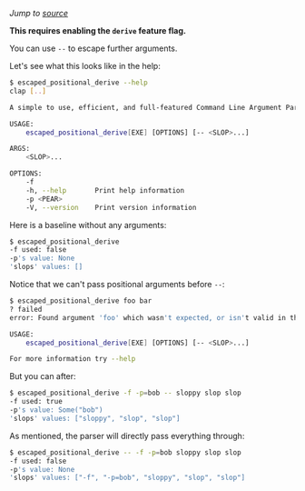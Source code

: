*Jump to [source](escaped_positional_derive.rs)*

**This requires enabling the `derive` feature flag.**

You can use `--` to escape further arguments.

Let's see what this looks like in the help:
```bash
$ escaped_positional_derive --help
clap [..]

A simple to use, efficient, and full-featured Command Line Argument Parser

USAGE:
    escaped_positional_derive[EXE] [OPTIONS] [-- <SLOP>...]

ARGS:
    <SLOP>...    

OPTIONS:
    -f               
    -h, --help       Print help information
    -p <PEAR>        
    -V, --version    Print version information
```

Here is a baseline without any arguments:
```bash
$ escaped_positional_derive
-f used: false
-p's value: None
'slops' values: []
```

Notice that we can't pass positional arguments before `--`:
```bash
$ escaped_positional_derive foo bar
? failed
error: Found argument 'foo' which wasn't expected, or isn't valid in this context

USAGE:
    escaped_positional_derive[EXE] [OPTIONS] [-- <SLOP>...]

For more information try --help
```

But you can after:
```bash
$ escaped_positional_derive -f -p=bob -- sloppy slop slop
-f used: true
-p's value: Some("bob")
'slops' values: ["sloppy", "slop", "slop"]
```

As mentioned, the parser will directly pass everything through:
```bash
$ escaped_positional_derive -- -f -p=bob sloppy slop slop
-f used: false
-p's value: None
'slops' values: ["-f", "-p=bob", "sloppy", "slop", "slop"]
```
